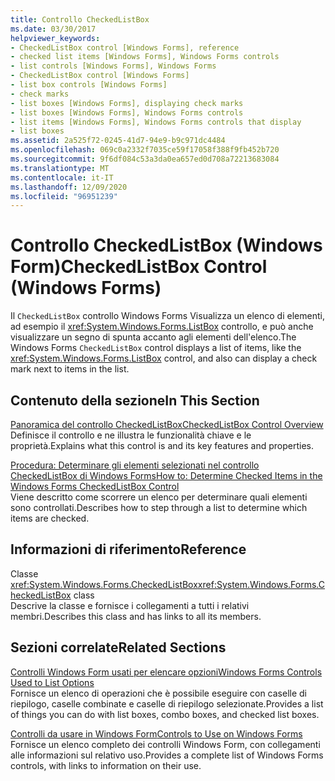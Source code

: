 ```yaml
---
title: Controllo CheckedListBox
ms.date: 03/30/2017
helpviewer_keywords:
- CheckedListBox control [Windows Forms], reference
- checked list items [Windows Forms], Windows Forms controls
- list controls [Windows Forms], Windows Forms
- CheckedListBox control [Windows Forms]
- list box controls [Windows Forms]
- check marks
- list boxes [Windows Forms], displaying check marks
- list boxes [Windows Forms], Windows Forms controls
- list items [Windows Forms], Windows Forms controls that display
- list boxes
ms.assetid: 2a525f72-0245-41d7-94e9-b9c971dc4484
ms.openlocfilehash: 069c0a2332f7035ce59f17058f388f9fb452b720
ms.sourcegitcommit: 9f6df084c53a3da0ea657ed0d708a72213683084
ms.translationtype: MT
ms.contentlocale: it-IT
ms.lasthandoff: 12/09/2020
ms.locfileid: "96951239"
---
```

# <a name="checkedlistbox-control-windows-forms"></a><span data-ttu-id="37c45-102">Controllo CheckedListBox (Windows Form)</span><span class="sxs-lookup"><span data-stu-id="37c45-102">CheckedListBox Control (Windows Forms)</span></span>
<span data-ttu-id="37c45-103">Il `CheckedListBox` controllo Windows Forms Visualizza un elenco di elementi, ad esempio il <xref:System.Windows.Forms.ListBox> controllo, e può anche visualizzare un segno di spunta accanto agli elementi dell'elenco.</span><span class="sxs-lookup"><span data-stu-id="37c45-103">The Windows Forms `CheckedListBox` control displays a list of items, like the <xref:System.Windows.Forms.ListBox> control, and also can display a check mark next to items in the list.</span></span>  
  
## <a name="in-this-section"></a><span data-ttu-id="37c45-104">Contenuto della sezione</span><span class="sxs-lookup"><span data-stu-id="37c45-104">In This Section</span></span>  
 [<span data-ttu-id="37c45-105">Panoramica del controllo CheckedListBox</span><span class="sxs-lookup"><span data-stu-id="37c45-105">CheckedListBox Control Overview</span></span>](checkedlistbox-control-overview-windows-forms.md)  
 <span data-ttu-id="37c45-106">Definisce il controllo e ne illustra le funzionalità chiave e le proprietà.</span><span class="sxs-lookup"><span data-stu-id="37c45-106">Explains what this control is and its key features and properties.</span></span>  
  
 [<span data-ttu-id="37c45-107">Procedura: Determinare gli elementi selezionati nel controllo CheckedListBox di Windows Forms</span><span class="sxs-lookup"><span data-stu-id="37c45-107">How to: Determine Checked Items in the Windows Forms CheckedListBox Control</span></span>](how-to-determine-checked-items-in-the-windows-forms-checkedlistbox-control.md)  
 <span data-ttu-id="37c45-108">Viene descritto come scorrere un elenco per determinare quali elementi sono controllati.</span><span class="sxs-lookup"><span data-stu-id="37c45-108">Describes how to step through a list to determine which items are checked.</span></span>  
  
## <a name="reference"></a><span data-ttu-id="37c45-109">Informazioni di riferimento</span><span class="sxs-lookup"><span data-stu-id="37c45-109">Reference</span></span>  
 <span data-ttu-id="37c45-110">Classe <xref:System.Windows.Forms.CheckedListBox></span><span class="sxs-lookup"><span data-stu-id="37c45-110"><xref:System.Windows.Forms.CheckedListBox> class</span></span>  
 <span data-ttu-id="37c45-111">Descrive la classe e fornisce i collegamenti a tutti i relativi membri.</span><span class="sxs-lookup"><span data-stu-id="37c45-111">Describes this class and has links to all its members.</span></span>  
  
## <a name="related-sections"></a><span data-ttu-id="37c45-112">Sezioni correlate</span><span class="sxs-lookup"><span data-stu-id="37c45-112">Related Sections</span></span>  
 [<span data-ttu-id="37c45-113">Controlli Windows Form usati per elencare opzioni</span><span class="sxs-lookup"><span data-stu-id="37c45-113">Windows Forms Controls Used to List Options</span></span>](windows-forms-controls-used-to-list-options.md)  
 <span data-ttu-id="37c45-114">Fornisce un elenco di operazioni che è possibile eseguire con caselle di riepilogo, caselle combinate e caselle di riepilogo selezionate.</span><span class="sxs-lookup"><span data-stu-id="37c45-114">Provides a list of things you can do with list boxes, combo boxes, and checked list boxes.</span></span>  
  
 [<span data-ttu-id="37c45-115">Controlli da usare in Windows Form</span><span class="sxs-lookup"><span data-stu-id="37c45-115">Controls to Use on Windows Forms</span></span>](controls-to-use-on-windows-forms.md)  
 <span data-ttu-id="37c45-116">Fornisce un elenco completo dei controlli Windows Form, con collegamenti alle informazioni sul relativo uso.</span><span class="sxs-lookup"><span data-stu-id="37c45-116">Provides a complete list of Windows Forms controls, with links to information on their use.</span></span>
